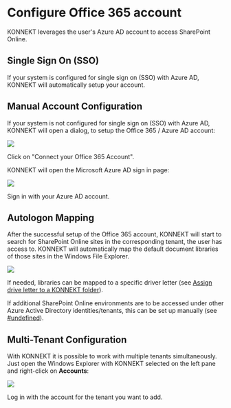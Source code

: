 # Configure Office 365 account

KONNEKT leverages the user's Azure AD account to access SharePoint Online.

## Single Sign On (SSO)

If your system is configured for single sign on (SSO) with Azure AD, KONNEKT will automatically setup your account.

## Manual Account Configuration

If your system is not configured for single sign on (SSO) with Azure AD, KONNEKT will open a dialog, to setup the Office 365 / Azure AD account:

![](<../.gitbook/assets/2022-08-02 15\_21\_56-Window.png>)

Click on "Connect your Office 365 Account".

KONNEKT will open the Microsoft Azure AD sign in page:

![](<../.gitbook/assets/2022-08-02 15\_22\_32-Window.png>)

Sign in with your Azure AD account.

## Autologon Mapping

After the successful setup of the Office 365 account, KONNEKT will start to search for SharePoint Online sites in the corresponding tenant, the user has access to. KONNEKT will automatically map the default document libraries of those sites in the Windows File Explorer.

![](<../.gitbook/assets/2022-08-02 15\_24\_34-Window.png>)

If needed, libraries can be mapped to a specific driver letter (see [Assign drive letter to a KONNEKT folder](../configuration/mappings/assign-drive-letters.md)).

If additional SharePoint Online environments are to be accessed under other Azure Active Directory identities/tenants, this can be set up manually (see [#undefined](configure-office-365-account.md#undefined "mention")).

## Multi-Tenant Configuration

With KONNEKT it is possible to work with multiple tenants simultaneously. Just open the Windows Explorer with KONNEKT selected on the left pane and right-click on **Accounts**:

![](<../.gitbook/assets/2022-08-02 15\_25\_23-Window.png>)

Log in with the account for the tenant you want to add.


